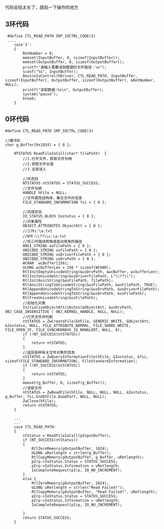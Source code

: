 代码全贴太长了，就贴一下操作的地方

3环代码
---
     #define CTL_READ_PATH IRP_IOCTRL_CODE(3)
     ....
		case'3':
		{
			RetNumber = 0;
			memset(InputBuffer, 0, sizeof(InputBuffer));
			memset(OutputBuffer, 0, sizeof(OutputBuffer));
			printf("请输入需要读取数据的文件路径：\n");
			scanf("%s", InputBuffer); 
			DeviceIoControl(hDriver, CTL_READ_PATH, InputBuffer, sizeof(InputBuffer), OutputBuffer, sizeof(OutputBuffer), &RetNumber, NULL);
			printf("读取数据:%s\n", OutputBuffer);
			system("pause");
			break;
		}
    
0环代码
---

    #define CTL_READ_PATH IRP_IOCTRL_CODE(3)
    
    //缓冲区
    char g_Buffer[0x1024] = { 0 };
    
        NTSTATUS ReadFileIoCall(char* filePath)  {
            //1.打开文件，获取文件句柄
            //2.获取文件长度
            //3.全部读入
            
            //状态码
            NTSTATUS ntSTATUS = STATUS_SUCCESS;
            //文件句柄 
            HANDLE hFile = NULL;
            //文件属性结构体，集合文件的信息
            FILE_STANDARD_INFORMATION fsi = { 0 };

            //完成状态
            IO_STATUS_BLOCK Iostatus = { 0 };
            //对象属性
            OBJECT_ATTRIBUTES ObjectAtt = { 0 };
            //三环c:\a.txt
            //0环:\\??\\c:\a.txt
            //将三环路径转换成驱动使用的路径
            ANSI_STRING asFilePath = { 0 };
            UNICODE_STRING usFilePath = { 0 };
            UNICODE_STRING usDriverFilePath = { 0 };
            UNICODE_STRING usDrvPath = { 0 };
            WCHAR  wcBuffer[256];
            ULONG wcbufferLen = 256 * sizeof(WCHAR);
            RtlInitEmptyUnicodeString(&usDrvPath, &wcBuffer, wcbufferLen);
            RtlInitUnicodeString(&usDriverFilePath, L"\\??\\");
            RtlInitAnsiString(&asFilePath, filePath);
            RtlAnsiStringToUnicodeString(&usFilePath, &asFilePath, TRUE);
            RtlAppendUnicodeStringToString(&usDrvPath, &usDriverFilePath);
            RtlAppendUnicodeStringToString(&usDrvPath, &usFilePath);
            RtlFreeUnicodeString(&usFilePath);
            //初始化对象
            InitializeObjectAttributes(&ObjectAtt, &usDrvPath, OBJ_CASE_INSENSITIVE | OBJ_KERNEL_HANDLE, NULL, NULL);
            //打开文件并判断
            ntSTATUS = ZwCreateFile(&hFile, GENERIC_WRITE, &ObjectAtt, &Iostatus, NULL, FILE_ATTRIBUTE_NORMAL, FILE_SHARE_WRITE, FILE_OPEN_IF, FILE_SYNCHRONOUS_IO_NONALERT, NULL, 0);
            if (!NT_SUCCESS(ntSTATUS))
            {
                return ntSTATUS;
            }
            //返回各种有关文件对象的信息
            ntSTATUS = ZwQueryInformationFile(hFile, &Iostatus, &fsi, sizeof(FILE_STANDARD_INFORMATION), FileStandardInformation);
            if (!NT_SUCCESS(ntSTATUS))
            {
                return ntSTATUS;
            }
            memset(g_Buffer, 0, sizeof(g_Buffer));
            //读取文件
            ntSTATUS = ZwReadFile(hFile, NULL, NULL, NULL, &Iostatus, g_Buffer, fsi.EndOfFile.QuadPart, NULL, NULL);
            ZwClose(hFile);
            return ntSTATUS;
        }
        
        ...
        ...
        case CTL_READ_PATH:
        {
            ntStatus = ReadFileIoCall(pInputBuffer);
            if (NT_SUCCESS(ntStatus))
            {
                RtlZeroMemory(pOutputBuffer, 1024);
                ULONG uRetlength = strlen(g_Buffer);
                RtlCopyMemory(pOutputBuffer, g_Buffer, uRetlength);
                pIrp->IoStatus.Status = STATUS_SUCCESS;
                pIrp->IoStatus.Information = uRetlength;
                IoCompleteRequest(pIrp, IO_NO_INCREMENT);
            }
            else {
                RtlZeroMemory(pOutputBuffer, 1024);
                ULONG uRetlength = strlen("Read Failed!");
                RtlCopyMemory(pOutputBuffer, "Read Failed!", uRetlength);
                pIrp->IoStatus.Status = STATUS_SUCCESS;
                pIrp->IoStatus.Information = uRetlength;
                IoCompleteRequest(pIrp, IO_NO_INCREMENT);

            }
            return STATUS_SUCCESS;
        }
        
